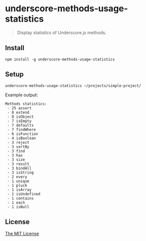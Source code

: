 # underscore-methods-usage-statistics

> Display statistics of Underscore.js methods.

## Install

```
npm install -g underscore-methods-usage-statistics
```

## Setup

```
underscore-methods-usage-statistics ~/projects/simple-project/
```

Example output:

```
Methods statistics:
 - 25 assert
 - 8 extend
 - 8 isObject
 - 7 isEmpty
 - 7 defaults
 - 7 findWhere
 - 6 isFunction
 - 4 isBoolean
 - 3 reject
 - 3 sortBy
 - 3 find
 - 3 has
 - 3 size
 - 3 result
 - 3 bindAll
 - 3 isString
 - 2 every
 - 1 unique
 - 1 pluck
 - 1 isArray
 - 1 isUndefined
 - 1 contains
 - 1 each
 - 1 isNull
```

## License

[The MIT License](http://piecioshka.mit-license.org)
